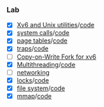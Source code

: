 ### Lab
- [x] [Xv6 and Unix utilities](https://pdos.csail.mit.edu/6.828/2021/labs/util.html)/[code](https://github.com/kcajheish/os-lab/commit/98078dc83947036617ac81d44c22b61242cb1b8d)
- [x] [system calls](https://pdos.csail.mit.edu/6.828/2021/labs/syscall.html)/[code](https://github.com/kcajheish/os-lab/commit/2fce0ebd77a0b45c2ed6f2fb8d840bd623cf7090)
- [x] [page tables](https://pdos.csail.mit.edu/6.828/2021/labs/pgtbl.html)/[code](https://github.com/kcajheish/os-lab/commit/81c2101081eab406201d560fe6a54afaa64bd97a)
- [x] [traps](https://pdos.csail.mit.edu/6.828/2021/labs/traps.html)/[code](https://github.com/kcajheish/os-lab/commit/420611c905424a2ba6dd0a8132a67cec8107bc9a)
- [ ] [Copy-on-Write Fork for xv6](https://pdos.csail.mit.edu/6.828/2021/labs/cow.html)
- [x] [Multithreading](https://pdos.csail.mit.edu/6.828/2021/labs/thread.html)/[code](https://github.com/kcajheish/os-lab/commit/cf245eee666c3e2a3d1e8c22faca5eb7810cd147)
- [ ] [networking](https://pdos.csail.mit.edu/6.828/2021/labs/net.html)
- [x] [locks](https://pdos.csail.mit.edu/6.828/2021/labs/lock.html)/[code](https://github.com/kcajheish/os-lab/commit/d03a5003e3d0ced88446d12389e580f5a1b5de93)
- [x] [file system](https://pdos.csail.mit.edu/6.828/2021/labs/fs.html)/[code](https://github.com/kcajheish/os-lab/commit/b5857bbc91bf71580cbb787a5e854a762afbe164)
- [x] [mmap](https://pdos.csail.mit.edu/6.828/2021/labs/mmap.html)/[code](https://github.com/kcajheish/os-lab/commit/2c046b99bbcf922a5e1441c02d2c3f49b341071a)
